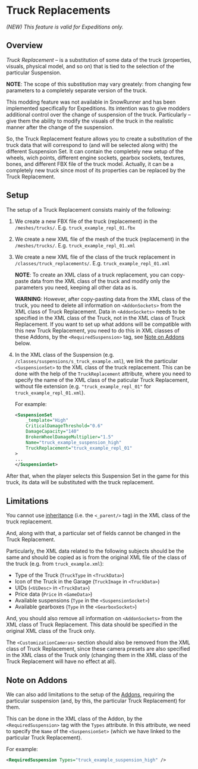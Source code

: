 # Truck Replacements
*(NEW) This feature is valid for Expeditions only.*

## Overview
*Truck Replacement* – is a substitution of some data of the truck (properties, visuals, physical model, and so on) that is tied to the selection of the particular Suspension. 

**NOTE**: The scope of this substitution may vary greately: from changing few parameters to a completely separate version of the truck.

This modding feature was not available in SnowRunner and has been implemented specifically for Expeditions. Its intention was to give modders additional control over the change of suspension of the truck. Particularly – give them the ability to modify the visuals of the truck in the realistic manner after the change of the suspension.

So, the Truck Replacement feature allows you to create a substitution of the truck data that will correspond to (and will be selected along with) the different Suspension Set. It can contain the completely new setup of the wheels, wich points, different engine sockets, gearbox sockets, textures, bones, and different FBX file of the truck model. Actually, it can be a completely new truck since most of its properties can be replaced by the Truck Replacement.

## Setup
The setup of a Truck Replacement consists mainly of the following:

1.  We create a new FBX file of the truck (replacement) in the `/meshes/trucks/`. E.g. `truck_example_repl_01.fbx`

2.  We create a new XML file of the mesh of the truck (replacement) in the `/meshes/trucks/`. E.g. `truck_example_repl_01.xml`

3.  We create a new XML file of the class of the truck replacement in `/classes/truck_replacements/`. E.g. `truck_example_repl_01.xml`
   
    **NOTE**: To create an XML class of a truck replacement, you can copy-paste data from the XML class of the truck and modify only the parameters you need, keeping all other data as is.

    **WARNING**: However, after copy-pasting data from the XML class of the truck, you need to delete all information on `<AddonSockets>` from the XML class of Truck Replacement. Data in `<AddonSockets>` needs to be specified in the XML class of the Truck, not in the XML class of Truck Replacement. If you want to set up what addons will be compatible with this new Truck Replacement, you need to do this in XML classes of these Addons, by the `<RequiredSuspension>` tag, see [Note on Addons](#note-on-addons) below.

4.  In the XML class of the Suspension (e.g. `/classes/suspensions/s_truck_example.xml`), we link the particular `<SuspensionSet>` to the XML class of the truck replacement. This can be done with the help of the `TruckReplacement` attribute, where you need to specify the name of the XML class of the paticular Truck Replacement, without file extension (e.g. `"truck_example_repl_01"` for `truck_example_repl_01.xml`).

    For example:

    ```xml
    <SuspensionSet
        _template="High"
        CriticalDamageThreshold="0.6"
        DamageCapacity="140"
        BrokenWheelDamageMultiplier="1.5"
        Name="truck_example_suspension_high"
        TruckReplacement="truck_example_repl_01"
    >
    ...
    </SuspensionSet>
    ```

After that, when the player selects this Suspension Set in the game for this truck, its data will be substituted with the truck replacement.

## Limitations
You cannot use [inheritance](./../general_info/xml_structure/inheritance.md) (i.e. the `<_parent/>` tag) in the XML class of the truck replacement. 

And, along with that, a particular set of fields cannot be changed in the Truck Replacement.

Particularly, the XML data related to the following subjects should be the same and should be copied as is from the original XML file of the class of the truck (e.g. from `truck_example.xml`):

 -  Type of the Truck (`TruckType` in `<TruckData>`)
 -  Icon of the Truck in the Garage (`TruckImage` in `<TruckData>`)
 -  UIDs (`<UiDesc>` in `<TruckData>`)
 -  Price data (`Price` in `<GameData>`)
 -  Available suspensions (`Type` in the `<SuspensionSocket>`)
 -  Available gearboxes (`Type` in the `<GearboxSocket>`)

 And, you should also remove all information on `<AddonSockets>` from the XML class of Truck Replacement. This data should be specified in the original XML class of the Truck only.
 
 The `<CustomizationCameras>` section should also be removed from the XML class of Truck Replacement, since these camera presets are also specified in the XML class of the Truck only (changing them in the XML class of the Truck Replacement will have no effect at all).


## Note on Addons
We can also add limitations to the setup of the [Addons](./addon_changes.md), requiring the particular suspension (and, by this, the particular Truck Replacement) for them.

This can be done in the XML class of the Addon, by the `<RequiredSuspension>` tag with the `Types` attribute. In this attribute, we need to specify the `Name` of the `<SuspensionSet>` (which we have linked to the particular Truck Replacement).

For example:
```xml
<RequiredSuspension Types="truck_example_suspension_high" />
```